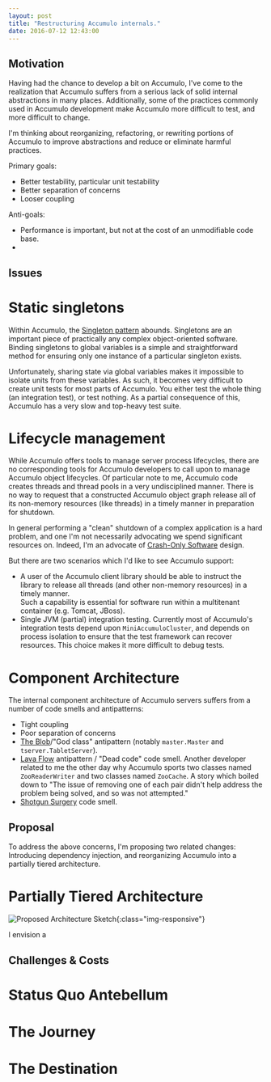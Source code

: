 ```yaml
---
layout: post
title: "Restructuring Accumulo internals."
date: 2016-07-12 12:43:00
---
```


Motivation
----------

Having had the chance to develop a bit on Accumulo, I've come to the realization
that Accumulo suffers from a serious lack of solid internal abstractions in 
many places.  Additionally, some of the practices commonly used in Accumulo 
development make Accumulo more difficult to test, and more difficult to change.

I'm thinking about reorganizing, refactoring, or rewriting portions of Accumulo
to improve abstractions and reduce or eliminate harmful practices.  

Primary goals:

* Better testability, particular unit testability
* Better separation of concerns
* Looser coupling

Anti-goals:

* Performance is important, but not at the cost of an unmodifiable code base.
* 

Issues
------

Static singletons
=================
Within Accumulo, the [Singleton pattern](https://en.wikipedia.org/wiki/Singleton_pattern) 
abounds.  Singletons are an important piece of practically any complex object-oriented 
software.  Binding singletons to global variables is a simple and straightforward method 
for ensuring only one instance of a particular singleton exists.

Unfortunately, sharing state via global variables makes it impossible to isolate
units from these variables.  As such, it becomes very difficult to create unit
tests for most parts of Accumulo.  You either test the whole thing (an
integration test), or test nothing.  As a partial consequence of this, Accumulo
has a very slow and top-heavy test suite.

Lifecycle management
====================
While Accumulo offers tools to manage server process lifecycles, there are no
corresponding tools for Accumulo developers to call upon to manage Accumulo
object lifecycles.  Of particular note to me, Accumulo code creates threads and
thread pools in a very undisciplined manner.  There is no way to request that a
constructed Accumulo object graph release all of its non-memory resources (like
threads) in a timely manner in preparation for shutdown.

In general performing a "clean" shutdown of a complex application is a hard
problem, and one I'm not necessarily advocating we spend significant resources
on.  Indeed, I'm an advocate of [Crash-Only Software](https://www.usenix.org/legacy/events/hotos03/tech/full_papers/candea/candea.pdf) design.

But there are two scenarios which I'd like to see Accumulo support:

* A user of the Accumulo client library should be able to instruct the library
  to release all threads (and other non-memory resources) in a timely manner.  
  Such a capability is essential for software run within a multitenant container
  (e.g. Tomcat, JBoss).
* Single JVM (partial) integration testing.  Currently most of Accumulo's
  integration tests depend upon `MiniAccumuloCluster`, and depends on process
  isolation to ensure that the test framework can recover resources.  This
  choice makes it more difficult to debug tests.

Component Architecture
======================
The internal component architecture of Accumulo servers suffers from a number of
code smells and antipatterns:

* Tight coupling
* Poor separation of concerns
* [The Blob](https://sourcemaking.com/antipatterns/the-blob)/"God class" antipattern
  (notably `master.Master` and `tserver.TabletServer`).
* [Lava Flow](https://sourcemaking.com/antipatterns/lava-flow) antipattern /
  "Dead code" code smell.
  Another developer related to me the other day why Accumulo sports two classes
named `ZooReaderWriter` and two classes named `ZooCache`.  A story which boiled
down to "The issue of removing one of each pair didn't help address the problem being solved,
and so was not attempted."
* [Shotgun Surgery](https://sourcemaking.com/refactoring/smells/shotgun-surgery)
  code smell.


Proposal
--------

To address the above concerns, I'm proposing two related changes: Introducing
dependency injection, and reorganizing Accumulo into a partially tiered
architecture.

Partially Tiered Architecture
=============================
![Proposed Architecture
Sketch](/assets/AccumuloDesignSketch.png){:class="img-responsive"}

I envision a 

Challenges & Costs
------------------

Status Quo Antebellum
=====================


The Journey
===========

The Destination
===============

